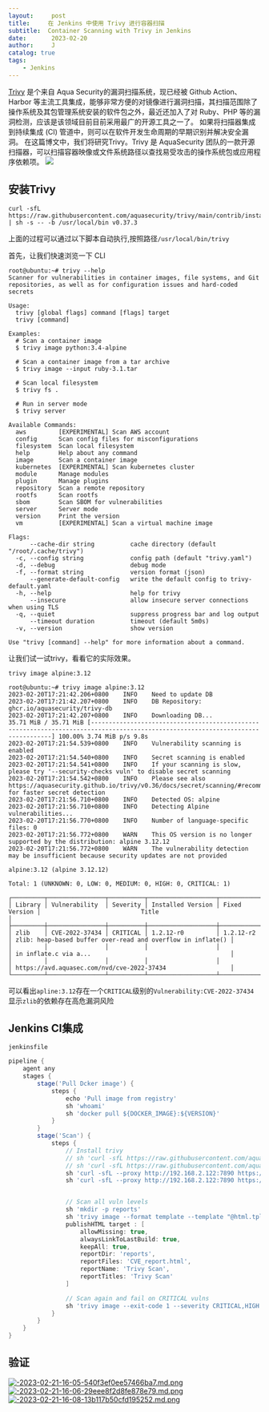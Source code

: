 ```yaml
---
layout:     post
title:     在 Jenkins 中使用 Trivy 进行容器扫描
subtitle:  Container Scanning with Trivy in Jenkins
date:       2023-02-20
author:     J
catalog: true
tags:
    - Jenkins
---
```

[Trivy](https://github.com/aquasecurity/trivy) 是个来自 Aqua Security的漏洞扫描系统，现已经被 Github Action、Harbor 等主流工具集成，能够非常方便的对镜像进行漏洞扫描，其扫描范围除了操作系统及其包管理系统安装的软件包之外，最近还加入了对 Ruby、PHP 等的漏洞检测，应该是该领域目前目前采用最广的开源工具之一了。
如果将扫描器集成到持续集成 (CI) 管道中，则可以在软件开发生命周期的早期识别并解决安全漏洞。
在这篇博文中，我们将研究Trivy。Trivy 是 AquaSecurity 团队的一款开源扫描器，可以扫描容器映像或文件系统路径以查找易受攻击的操作系统包或应用程序依赖项。
![](https://foreops.com/blog/trivy-intro/trivy-highlight.png)

## 安装Trivy

```
curl -sfL https://raw.githubusercontent.com/aquasecurity/trivy/main/contrib/install.sh | sh -s -- -b /usr/local/bin v0.37.3
```
上面的过程可以通过以下脚本自动执行,按照路径`/usr/local/bin/trivy`

首先，让我们快速浏览一下 CLI

```
root@ubuntu:~# trivy --help
Scanner for vulnerabilities in container images, file systems, and Git repositories, as well as for configuration issues and hard-coded secrets

Usage:
  trivy [global flags] command [flags] target
  trivy [command]

Examples:
  # Scan a container image
  $ trivy image python:3.4-alpine

  # Scan a container image from a tar archive
  $ trivy image --input ruby-3.1.tar

  # Scan local filesystem
  $ trivy fs .

  # Run in server mode
  $ trivy server

Available Commands:
  aws         [EXPERIMENTAL] Scan AWS account
  config      Scan config files for misconfigurations
  filesystem  Scan local filesystem
  help        Help about any command
  image       Scan a container image
  kubernetes  [EXPERIMENTAL] Scan kubernetes cluster
  module      Manage modules
  plugin      Manage plugins
  repository  Scan a remote repository
  rootfs      Scan rootfs
  sbom        Scan SBOM for vulnerabilities
  server      Server mode
  version     Print the version
  vm          [EXPERIMENTAL] Scan a virtual machine image

Flags:
      --cache-dir string          cache directory (default "/root/.cache/trivy")
  -c, --config string             config path (default "trivy.yaml")
  -d, --debug                     debug mode
  -f, --format string             version format (json)
      --generate-default-config   write the default config to trivy-default.yaml
  -h, --help                      help for trivy
      --insecure                  allow insecure server connections when using TLS
  -q, --quiet                     suppress progress bar and log output
      --timeout duration          timeout (default 5m0s)
  -v, --version                   show version

Use "trivy [command] --help" for more information about a command.

```
让我们试一试trivy，看看它的实际效果。

`trivy image alpine:3.12`
```
root@ubuntu:~# trivy image alpine:3.12
2023-02-20T17:21:42.206+0800    INFO    Need to update DB
2023-02-20T17:21:42.207+0800    INFO    DB Repository: ghcr.io/aquasecurity/trivy-db
2023-02-20T17:21:42.207+0800    INFO    Downloading DB...
35.71 MiB / 35.71 MiB [---------------------------------------------------------------------------------------------------------------------------------] 100.00% 3.74 MiB p/s 9.8s
2023-02-20T17:21:54.539+0800    INFO    Vulnerability scanning is enabled
2023-02-20T17:21:54.540+0800    INFO    Secret scanning is enabled
2023-02-20T17:21:54.541+0800    INFO    If your scanning is slow, please try '--security-checks vuln' to disable secret scanning
2023-02-20T17:21:54.542+0800    INFO    Please see also https://aquasecurity.github.io/trivy/v0.36/docs/secret/scanning/#recommendation for faster secret detection
2023-02-20T17:21:56.710+0800    INFO    Detected OS: alpine
2023-02-20T17:21:56.710+0800    INFO    Detecting Alpine vulnerabilities...
2023-02-20T17:21:56.770+0800    INFO    Number of language-specific files: 0
2023-02-20T17:21:56.772+0800    WARN    This OS version is no longer supported by the distribution: alpine 3.12.12
2023-02-20T17:21:56.772+0800    WARN    The vulnerability detection may be insufficient because security updates are not provided

alpine:3.12 (alpine 3.12.12)

Total: 1 (UNKNOWN: 0, LOW: 0, MEDIUM: 0, HIGH: 0, CRITICAL: 1)

┌─────────┬────────────────┬──────────┬───────────────────┬───────────────┬─────────────────────────────────────────────────────────────┐
│ Library │ Vulnerability  │ Severity │ Installed Version │ Fixed Version │                            Title                            │
├─────────┼────────────────┼──────────┼───────────────────┼───────────────┼─────────────────────────────────────────────────────────────┤
│ zlib    │ CVE-2022-37434 │ CRITICAL │ 1.2.12-r0         │ 1.2.12-r2     │ zlib: heap-based buffer over-read and overflow in inflate() │
│         │                │          │                   │               │ in inflate.c via a...                                       │
│         │                │          │                   │               │ https://avd.aquasec.com/nvd/cve-2022-37434                  │
└─────────┴────────────────┴──────────┴───────────────────┴───────────────┴─────────────────────────────────────────────────────────────┘

```
可以看出`apline:3.12`存在一个`CRITICAL`级别的`Vulnerability:CVE-2022-37434` 显示`zlib`的依赖存在高危漏洞风险

## Jenkins CI集成

`jenkinsfile`

```groovy
pipeline {
    agent any
    stages {
        stage('Pull Dcker image') {
            steps {
                echo 'Pull image from registry'
                sh 'whoami'
                sh 'docker pull ${DOCKER_IMAGE}:${VERSION}'
            }
        }
        stage('Scan') {
            steps {
                // Install trivy
                // sh 'curl -sfL https://raw.githubusercontent.com/aquasecurity/trivy/main/contrib/install.sh | sh -s -- -b /usr/local/bin v0.37.3'
                // sh 'curl -sfL https://raw.githubusercontent.com/aquasecurity/trivy/main/contrib/html.tpl > html.tpl'
                sh 'curl -sfL --proxy http://192.168.2.122:7890 https://raw.githubusercontent.com/aquasecurity/trivy/main/contrib/install.sh | sh -s -- -b /usr/local/bin v0.37.3'
                sh 'curl -sfL --proxy http://192.168.2.122:7890 https://raw.githubusercontent.com/aquasecurity/trivy/main/contrib/html.tpl > html.tpl'


                // Scan all vuln levels
                sh 'mkdir -p reports'
                sh 'trivy image --format template --template "@html.tpl" -o reports/CVE_report.html ${DOCKER_IMAGE}:${VERSION}'
                publishHTML target : [
                    allowMissing: true,
                    alwaysLinkToLastBuild: true,
                    keepAll: true,
                    reportDir: 'reports',
                    reportFiles: 'CVE_report.html',
                    reportName: 'Trivy Scan',
                    reportTitles: 'Trivy Scan'
                ]

                // Scan again and fail on CRITICAL vulns
                sh 'trivy image --exit-code 1 --severity CRITICAL,HIGH ${DOCKER_IMAGE}:${VERSION}'
            }
        }
    }
}

```

## 验证

[![-2023-02-21-16-05-540f3ef0ee57466ba7.md.png](https://youjb.com/images/2023/02/21/-2023-02-21-16-05-540f3ef0ee57466ba7.md.png)](https://youjb.com/image/ceV)
[![-2023-02-21-16-06-29eee8f2d8fe878e79.md.png](https://youjb.com/images/2023/02/21/-2023-02-21-16-06-29eee8f2d8fe878e79.md.png)](https://youjb.com/image/ceL)
[![-2023-02-21-16-08-13b117b50cfd195252.md.png](https://youjb.com/images/2023/02/21/-2023-02-21-16-08-13b117b50cfd195252.md.png)](https://youjb.com/image/ceq)
